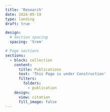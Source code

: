 ```yaml
---
title: 'Research'
date: 2024-05-19
type: landing
draft: true

design:
  # Section spacing
  spacing: '5rem'

# Page sections
sections:
  - block: collection
    content:
      title: Publications
      text: 'This Page is under Construction'
      filters:
        folders:
          - publication
    design:
      view: citation
      fill_image: false
---
```

